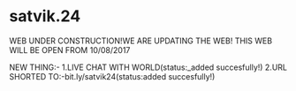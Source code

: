 # satvik.24
WEB UNDER CONSTRUCTION!WE ARE UPDATING THE WEB! THIS WEB WILL BE OPEN FROM 10/08/2017

NEW THING:-
1.LIVE CHAT WITH WORLD(status:_added succesfully!)
2.URL SHORTED TO:-bit.ly/satvik24(status:added succesfully!)

